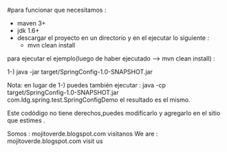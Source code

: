 #para funcionar que necesitamos :

- maven 3+
- jdk 1.6+
- descargar el proyecto en un directorio y en el ejecutar lo siguiente :
  - mvn clean install

para ejecutar el ejemplo(luego de haber ejecutado --> mvn clean install) :

 1-) java -jar target/SpringConfig-1.0-SNAPSHOT.jar

Nota: en lugar de 1-) puedes también ejecutar : 
 java -cp target/SpringConfig-1.0-SNAPSHOT.jar com.ldg.spring.test.SpringConfigDemo
  el resultado es el mismo.

Este codódigo no tiene derechos,puedes modificarlo y agregarlo en el sitio que estimes .

Somos : mojitoverde.blogspot.com visitanos
We are : mojitoverde.blogspot.com visit us
